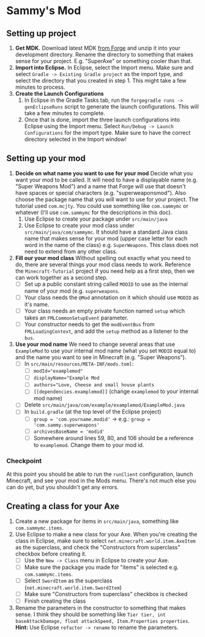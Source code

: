 # Sammy's Mod

## Setting up project

1. **Get MDK.**
Download latest MDK [from Forge](https://files.minecraftforge.net/net/minecraftforge/forge/) and 	unzip it into your development directory. Rename the directory to something that makes sense for your project. E.g. "SuperAxe" or something cooler than that.
2. **Import into Eclipse.**
In Eclipse, select the Import menu. Make sure and select `Gradle -> Existing Gradle project` as the import type, and select the directory that you created in step 1. This might take a few minutes to process.
3. **Create the Launch Configurations**
	1. In Eclipse in the Gradle Tasks tab, run the ``forgegradle runs -> genEclipseRuns`` script to generate the launch configurations. This will take a few minutes to complete.
	2. Once that is done, import the three launch configurations into Eclipse using the Import menu. Select ``Run/Debug -> Launch Configurations`` for the import type. Make sure to have the correct directory selected in the Import window!

## Setting up your mod
1. **Decide on what name you want to use for your mod**
Decide what you want your mod to be called. It will need to have a displayable name (e.g. "Super Weapons Mod") and a name that Forge will use that doesn't have spaces or special characters (e.g. "superweaponsmod"). Also choose the package name that you will want to use for your project. The tutorial used ``com.mcjty``. You could use something like ``com.sammymc`` or whatever (I'll use ``com.sammymc`` for the descriptions in this doc). 
	1. Use Eclipse to create your package under ``src/main/java`` 
	2. Use Eclipse to create your mod class under ``src/main/java/com/sammymc``. It should have a standard Java class name that makes sense for your mod (upper case letter for each word in the name of the class) e.g. ``SuperWeapons``. This class does not need to extend from any other class.
2. **Fill our your mod class**
Without spelling out exactly what you need to do, there are several things your mod class needs to work. Reference the ``Minecraft-Tutorial`` project if you need help as a first step, then we can work together as a second step.
	- [ ] Set up a public constant string called ``MODID`` to use as the internal name of your mod (e.g. ``superweapons``.
	- [ ] Your class needs the ``@Mod`` annotation on it which should use ``MODID`` as it's name.
	- [ ] Your class needs an empty private function named ``setup`` which takes an ``FMLCommonSetupEvent`` parameter.
	- [ ] Your constructor needs to get the ``modEventBus`` from ``FMLLoadingContext``, and add the ``setup`` method as a listener to the ``bus``.
3. **Use your mod name**
We need to change several areas that use ``ExampleMod`` to use your internal mod name (what you set ``MODID`` equal to) and the name you want to see in Minecraft (e.g. "Super Weapons").
	- [ ] In ``src/main/resources/META-INF/mods.toml``:
		- [ ] ``modId="examplemod"``
		- [ ] ``displayName="Example Mod``
		- [ ] ``authors="Love, Cheese and small house plants``
		- [ ] ``[[dependencies.examplemod]]`` (change ``examplemod`` to your internal mod name)
	- [ ] Delete ``src/main/java/com/example/examplemod/ExampleMod.java``
	- [ ] In ``build.gradle`` (at the top level of the Eclipse project)
		- [ ] ``group = 'com.yourname.modid'`` -> e.g.: ``group = 'com.sammy.superweapons'``
		- [ ] ``archivesBaseName = 'modid'``
		- [ ] Somewhere around lines 59, 80, and 106 should be a reference to ``examplemod``. Change them to your mod id.

### Checkpoint
At this point you should be able to run the ``runClient`` configuration, launch Minecraft, and see your mod in the Mods menu. There's not much else you can do yet, but you shouldn't get any errors.

## Creating a class for your Axe
1. Create a new package for items in ``src/main/java``, something like ``com.sammymc.items``.
2. Use Eclipse to make a new class for your Axe. When you're creating the class in Eclipse, make sure to select ``net.minecraft.world.item.AxeItem`` as the superclass, and check the "Constructors from superclass" checkbox before creating it.
	 - [ ] Use the ``New -> Class`` menu in Eclipse to create your Axe.
	 - [ ] Make sure the package you made for "items" is selected e.g. ``com.sammymc.items``.
	 - [ ] Select ``SwordItem`` as the superclass (``net.minecraft.world.item.SwordItem``)
	 - [ ] Make sure "Constructors from superclass" checkbox is checked
	 - [ ] Finish creating the class
3. Rename the parameters in the constructor to something that makes sense. I think they should be something like ``Tier tier, int baseAttackDamage, float attackSpeed, Item.Properties properties``. **Hint:** Use Eclipse ``refactor -> rename`` to rename the parameters.
